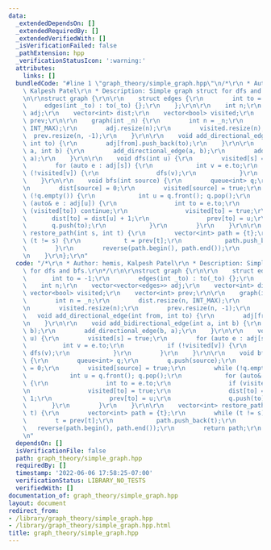 ```yaml
---
data:
  _extendedDependsOn: []
  _extendedRequiredBy: []
  _extendedVerifiedWith: []
  _isVerificationFailed: false
  _pathExtension: hpp
  _verificationStatusIcon: ':warning:'
  attributes:
    links: []
  bundledCode: "#line 1 \"graph_theory/simple_graph.hpp\"\n/*\r\n * Author: hemis,\
    \ Kalpesh Patel\r\n * Description: Simple graph struct for dfs and bfs.\r\n*/\r\
    \n\r\nstruct graph {\r\n\r\n    struct edges {\r\n        int to = -1;\r\n   \
    \     edges(int _to) : to(_to) {};\r\n    };\r\n\r\n    int n;\r\n    vector<vector<edges>>\
    \ adj;\r\n    vector<int> dist;\r\n    vector<bool> visited;\r\n    vector<int>\
    \ prev;\r\n\r\n    graph(int _n) {\r\n        int n = _n;\r\n        dist.resize(n,\
    \ INT_MAX);\r\n        adj.resize(n);\r\n        visited.resize(n);\r\n      \
    \  prev.resize(n, -1);\r\n    }\r\n\r\n    void add_directional_edge(int from,\
    \ int to) {\r\n        adj[from].push_back(to);\r\n    }\r\n\r\n    void add_bidirectional_edge(int\
    \ a, int b) {\r\n        add_directional_edge(a, b);\r\n        add_directional_edge(b,\
    \ a);\r\n    }\r\n\r\n    void dfs(int u) {\r\n        visited[s] = true;\r\n\
    \        for (auto e : adj[s]) {\r\n            int v = e.to;\r\n            if\
    \ (!visited[v]) {\r\n                dfs(v);\r\n            }\r\n        }\r\n\
    \    }\r\n\r\n    void bfs(int source) {\r\n        queue<int> q;\r\n        q.push(source);\r\
    \n        dist[source] = 0;\r\n        visited[source] = true;\r\n        while\
    \ (!q.empty()) {\r\n            int u = q.front(); q.pop();\r\n            for\
    \ (auto& e : adj[u]) {\r\n                int to = e.to;\r\n                if\
    \ (visited[to]) continue;\r\n                visited[to] = true;\r\n         \
    \       dist[to] = dist[u] + 1;\r\n                prev[to] = u;\r\n         \
    \       q.push(to);\r\n            }\r\n        }\r\n    }\r\n\r\n    vector<int>\
    \ restore_path(int s, int t) {\r\n        vector<int> path = {t};\r\n        while\
    \ (t != s) {\r\n            t = prev[t];\r\n            path.push_back(t);\r\n\
    \        }\r\n        reverse(path.begin(), path.end());\r\n        return path;\r\
    \n    }\r\n};\r\n"
  code: "/*\r\n * Author: hemis, Kalpesh Patel\r\n * Description: Simple graph struct\
    \ for dfs and bfs.\r\n*/\r\n\r\nstruct graph {\r\n\r\n    struct edges {\r\n \
    \       int to = -1;\r\n        edges(int _to) : to(_to) {};\r\n    };\r\n\r\n\
    \    int n;\r\n    vector<vector<edges>> adj;\r\n    vector<int> dist;\r\n   \
    \ vector<bool> visited;\r\n    vector<int> prev;\r\n\r\n    graph(int _n) {\r\n\
    \        int n = _n;\r\n        dist.resize(n, INT_MAX);\r\n        adj.resize(n);\r\
    \n        visited.resize(n);\r\n        prev.resize(n, -1);\r\n    }\r\n\r\n \
    \   void add_directional_edge(int from, int to) {\r\n        adj[from].push_back(to);\r\
    \n    }\r\n\r\n    void add_bidirectional_edge(int a, int b) {\r\n        add_directional_edge(a,\
    \ b);\r\n        add_directional_edge(b, a);\r\n    }\r\n\r\n    void dfs(int\
    \ u) {\r\n        visited[s] = true;\r\n        for (auto e : adj[s]) {\r\n  \
    \          int v = e.to;\r\n            if (!visited[v]) {\r\n               \
    \ dfs(v);\r\n            }\r\n        }\r\n    }\r\n\r\n    void bfs(int source)\
    \ {\r\n        queue<int> q;\r\n        q.push(source);\r\n        dist[source]\
    \ = 0;\r\n        visited[source] = true;\r\n        while (!q.empty()) {\r\n\
    \            int u = q.front(); q.pop();\r\n            for (auto& e : adj[u])\
    \ {\r\n                int to = e.to;\r\n                if (visited[to]) continue;\r\
    \n                visited[to] = true;\r\n                dist[to] = dist[u] +\
    \ 1;\r\n                prev[to] = u;\r\n                q.push(to);\r\n     \
    \       }\r\n        }\r\n    }\r\n\r\n    vector<int> restore_path(int s, int\
    \ t) {\r\n        vector<int> path = {t};\r\n        while (t != s) {\r\n    \
    \        t = prev[t];\r\n            path.push_back(t);\r\n        }\r\n     \
    \   reverse(path.begin(), path.end());\r\n        return path;\r\n    }\r\n};\r\
    \n"
  dependsOn: []
  isVerificationFile: false
  path: graph_theory/simple_graph.hpp
  requiredBy: []
  timestamp: '2022-06-06 17:58:25-07:00'
  verificationStatus: LIBRARY_NO_TESTS
  verifiedWith: []
documentation_of: graph_theory/simple_graph.hpp
layout: document
redirect_from:
- /library/graph_theory/simple_graph.hpp
- /library/graph_theory/simple_graph.hpp.html
title: graph_theory/simple_graph.hpp
---
```

